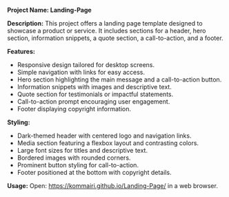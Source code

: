 **Project Name: Landing-Page**

**Description:**
This project offers a landing page template designed to showcase a product or service. It includes sections for a header, hero section, information snippets, a quote section, a call-to-action, and a footer.

**Features:**
- Responsive design tailored for desktop screens.
- Simple navigation with links for easy access.
- Hero section highlighting the main message and a call-to-action button.
- Information snippets with images and descriptive text.
- Quote section for testimonials or impactful statements.
- Call-to-action prompt encouraging user engagement.
- Footer displaying copyright information.

**Styling:**
- Dark-themed header with centered logo and navigation links.
- Media section featuring a flexbox layout and contrasting colors.
- Large font sizes for titles and descriptive text.
- Bordered images with rounded corners.
- Prominent button styling for call-to-action.
- Footer positioned at the bottom with copyright details.

**Usage:**
Open: https://kommairi.github.io/Landing-Page/ in a web browser.

